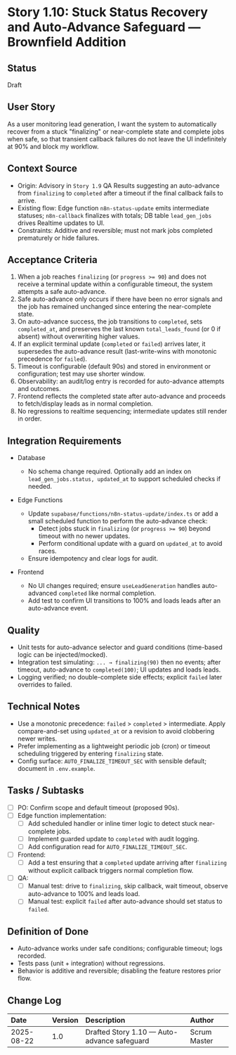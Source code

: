 # Story 1.10: Stuck Status Recovery and Auto-Advance Safeguard — Brownfield Addition

## Status

Draft

## User Story

As a user monitoring lead generation,
I want the system to automatically recover from a stuck "finalizing" or near-complete state and complete jobs when safe,
so that transient callback failures do not leave the UI indefinitely at 90% and block my workflow.

## Context Source

- Origin: Advisory in `Story 1.9` QA Results suggesting an auto-advance from `finalizing` to `completed` after a timeout if the final callback fails to arrive.
- Existing flow: Edge function `n8n-status-update` emits intermediate statuses; `n8n-callback` finalizes with totals; DB table `lead_gen_jobs` drives Realtime updates to UI.
- Constraints: Additive and reversible; must not mark jobs completed prematurely or hide failures.

## Acceptance Criteria

1. When a job reaches `finalizing` (or `progress >= 90`) and does not receive a terminal update within a configurable timeout, the system attempts a safe auto-advance.
2. Safe auto-advance only occurs if there have been no error signals and the job has remained unchanged since entering the near-complete state.
3. On auto-advance success, the job transitions to `completed`, sets `completed_at`, and preserves the last known `total_leads_found` (or 0 if absent) without overwriting higher values.
4. If an explicit terminal update (`completed` or `failed`) arrives later, it supersedes the auto-advance result (last-write-wins with monotonic precedence for `failed`).
5. Timeout is configurable (default 90s) and stored in environment or configuration; test may use shorter window.
6. Observability: an audit/log entry is recorded for auto-advance attempts and outcomes.
7. Frontend reflects the completed state after auto-advance and proceeds to fetch/display leads as in normal completion.
8. No regressions to realtime sequencing; intermediate updates still render in order.

## Integration Requirements

- Database
  - No schema change required. Optionally add an index on `lead_gen_jobs.status, updated_at` to support scheduled checks if needed.

- Edge Functions
  - Update `supabase/functions/n8n-status-update/index.ts` or add a small scheduled function to perform the auto-advance check:
    - Detect jobs stuck in `finalizing` (or `progress >= 90`) beyond timeout with no newer updates.
    - Perform conditional update with a guard on `updated_at` to avoid races.
  - Ensure idempotency and clear logs for audit.

- Frontend
  - No UI changes required; ensure `useLeadGeneration` handles auto-advanced `completed` like normal completion.
  - Add test to confirm UI transitions to 100% and loads leads after an auto-advance event.

## Quality

- Unit tests for auto-advance selector and guard conditions (time-based logic can be injected/mocked).
- Integration test simulating: `... → finalizing(90)` then no events; after timeout, auto-advance to `completed(100)`; UI updates and loads leads.
- Logging verified; no double-complete side effects; explicit `failed` later overrides to failed.

## Technical Notes

- Use a monotonic precedence: `failed` > `completed` > intermediate. Apply compare-and-set using `updated_at` or a revision to avoid clobbering newer writes.
- Prefer implementing as a lightweight periodic job (cron) or timeout scheduling triggered by entering `finalizing` state.
- Config surface: `AUTO_FINALIZE_TIMEOUT_SEC` with sensible default; document in `.env.example`.

## Tasks / Subtasks

- [ ] PO: Confirm scope and default timeout (proposed 90s).
- [ ] Edge function implementation:
  - [ ] Add scheduled handler or inline timer logic to detect stuck near-complete jobs.
  - [ ] Implement guarded update to `completed` with audit logging.
  - [ ] Add configuration read for `AUTO_FINALIZE_TIMEOUT_SEC`.
- [ ] Frontend:
  - [ ] Add a test ensuring that a `completed` update arriving after `finalizing` without explicit callback triggers normal completion flow.
- [ ] QA:
  - [ ] Manual test: drive to `finalizing`, skip callback, wait timeout, observe auto-advance to 100% and leads load.
  - [ ] Manual test: explicit `failed` after auto-advance should set status to `failed`.

## Definition of Done

- Auto-advance works under safe conditions; configurable timeout; logs recorded.
- Tests pass (unit + integration) without regressions.
- Behavior is additive and reversible; disabling the feature restores prior flow.

## Change Log

| Date | Version | Description | Author |
| :--- | :--- | :--- | :--- |
| 2025-08-22 | 1.0 | Drafted Story 1.10 — Auto-advance safeguard | Scrum Master |


